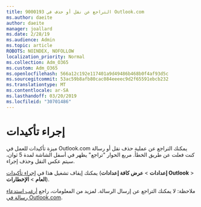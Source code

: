 ```yaml
---
title: 9000193 التراجع عن نقل أو حذف في Outlook.com
ms.author: daeite
author: daeite
manager: joallard
ms.date: 2/28/19
ms.audience: Admin
ms.topic: article
ROBOTS: NOINDEX, NOFOLLOW
localization_priority: Normal
ms.collection: Adm_O365
ms.custom: Adm_O365
ms.openlocfilehash: 566a12c192e117401a9d49486b468b0f4af93d5c
ms.sourcegitcommit: 53ac59b8afb80cac084eeeec9d2f65591ebcb232
ms.translationtype: MT
ms.contentlocale: ar-SA
ms.lasthandoff: 03/20/2019
ms.locfileid: "30701486"
---
```

# <a name="action-confirmations"></a>إجراء تأكيدات

ميزة تأكيدات للعمل في Outlook.com يمكنك التراجع عن عملية حذف نقل أو رسالة كنت فعلت عن طريق الخطأ. مربع الحوار "تراجع" يظهر في أسفل الشاشة لمدة 5 ثوان، سيتم عكس النقل وحذف إجراء.

يمكنك إيقاف تشغيل هذا في [إجراء تأكيدات](https://outlook.live.com/mail/options/general/notifications) (**إعدادات** > **عرض كافة إعدادات Outlook** > **العام** > **الإخطارات**).

ملاحظة: لا يمكنك التراجع عن إرسال الرسالة. لمزيد من المعلومات، راجع [أرغب استدعاء رسالة في Outlook.com](https://support.office.com/article/c069ddde-5282-4085-8f4c-d7b133324f8a).